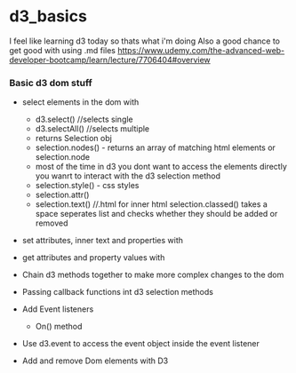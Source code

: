 # d3_basics

I feel like learning d3 today so thats what i'm doing
Also a good chance to get good with using .md files
https://www.udemy.com/the-advanced-web-developer-bootcamp/learn/lecture/7706404#overview

### Basic d3 dom stuff

- select elements in the dom with

  - d3.select() //selects single
  - d3.selectAll() //selects multiple
  - returns Selection obj
  - selection.nodes() - returns an array of matching html elements or selection.node
  - most of the time in d3 you dont want to access the elements directly you wanrt to interact with the d3 selection method
  - selection.style() - css styles
  - selection.attr()
  - selection.text() //.html for inner html
    selection.classed() takes a space seperates list and checks whether they should be added or removed

* set attributes, inner text and properties with

* get attributes and property values with

* Chain d3 methods together to make more complex changes to the dom

* Passing callback functions int d3 selection methods

* Add Event listeners

  - On() method

* Use d3.event to access the event object inside the event listener

* Add and remove Dom elements with D3
